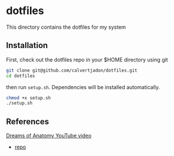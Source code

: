 # dotfiles

This directory contains the dotfiles for my system

## Installation

First, check out the dotfiles repo in your $HOME directory using git

```sh
git clone git@github.com/calvertjadon/dotfiles.git
cd dotfiles
```

then run `setup.sh`. Dependencies will be installed automatically.

```sh
chmod +x setup.sh
./setup.sh
```

## References

[Dreams of Anatomy YouTube video](https://www.youtube.com/watch?v=y6XCebnB9gs)

- [repo](https://github.com/dreamsofautonomy/dotfiles)
